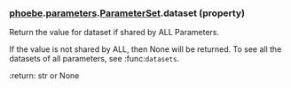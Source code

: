 ### [phoebe](phoebe.md).[parameters](phoebe.parameters.md).[ParameterSet](phoebe.parameters.ParameterSet.md).dataset (property)




Return the value for dataset if shared by ALL Parameters.

If the value is not shared by ALL, then None will be returned.  To see
all the datasets of all parameters, see :func:`datasets`.

:return: str or None

